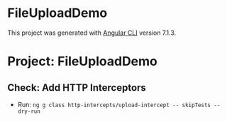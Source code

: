 # FileUploadDemo

This project was generated with [Angular CLI](https://github.com/angular/angular-cli) version 7.1.3.

# Project: FileUploadDemo

## Check: Add HTTP Interceptors
* Run: ```ng g class http-intercepts/upload-intercept -- skipTests --dry-run```